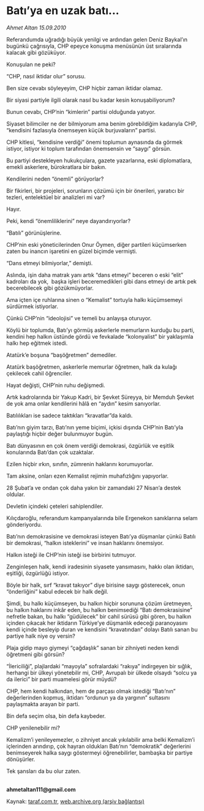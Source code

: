 # Batı’ya en uzak batı...

*Ahmet Altan 15.09.2010*

<div class="yazi"><p>Referandumda uğradığı büyük yenilgi ve ardından gelen Deniz Baykal’ın bugünkü çağrısıyla, CHP epeyce konuşma menüsünün üst sıralarında kalacak gibi gözüküyor.</p>
<p>Konuşulan ne peki?</p>
<p>“CHP, nasıl iktidar olur” sorusu.</p>
<p>Ben size cevabı söyleyeyim, CHP hiçbir zaman iktidar olamaz.</p>
<p>Bir siyasi partiyle ilgili olarak nasıl bu kadar kesin konuşabiliyorum?</p>
<p>Bunun cevabı, CHP’nin “kimlerin” partisi olduğunda yatıyor.</p>
<p>Siyaset bilimciler ne der bilmiyorum ama benim görebildiğim kadarıyla CHP, “kendisini fazlasıyla önemseyen küçük burjuvaların” partisi.</p>
<p>CHP kitlesi, “kendisine verdiği” önemi toplumun aynasında da görmek istiyor, istiyor ki toplum tarafından önemsensin ve “saygı” görsün.</p>
<p>Bu partiyi destekleyen hukukçulara, gazete yazarlarına, eski diplomatlara, emekli askerlere, bürokratlara bir bakın.</p>
<p>Kendilerini neden “önemli” görüyorlar?</p>
<p>Bir fikirleri, bir projeleri, sorunların çözümü için bir önerileri, yaratıcı bir tezleri, entelektüel bir analizleri mi var?</p>
<p>Hayır.</p>
<p>Peki, kendi “önemliliklerini” neye dayandırıyorlar?</p>
<p>“Batılı” görünüşlerine.</p>
<p>CHP’nin eski yöneticilerinden Onur Öymen, diğer partileri küçümserken zaten bu inancın işaretini en güzel biçimde vermişti.</p>
<p>“Dans etmeyi bilmiyorlar,” demişti.</p>
<p>Aslında, işin daha matrak yanı artık “dans etmeyi” beceren o eski “elit” kadroları da yok,  başka işleri beceremedikleri gibi dans etmeyi de artık pek becerebilecek gibi gözükmüyorlar.</p>
<p>Ama içten içe ruhlarına sinen o “Kemalist” tortuyla halkı küçümsemeyi sürdürmek istiyorlar.</p>
<p>Çünkü CHP’nin “ideolojisi” ve temeli bu anlayışa oturuyor.</p>
<p>Köylü bir toplumda, Batı’yı görmüş askerlerle memurların kurduğu bu parti, kendini hep halkın üstünde gördü ve fevkalade “kolonyalist” bir yaklaşımla halkı hep eğitmek istedi.</p>
<p>Atatürk’e boşuna “başöğretmen” demediler.</p>
<p>Atatürk başöğretmen, askerlerle memurlar öğretmen, halk da kulağı çekilecek cahil öğrenciler.</p>
<p>Hayat değişti, CHP’nin ruhu değişmedi.</p>
<p>Artık kadrolarında bir Yakup Kadri, bir Şevket Süreyya, bir Memduh Şevket de yok ama onlar kendilerini hâlâ en “aydın” kesim sanıyorlar.</p>
<p>Batılılıkları ise sadece taktıkları “kravatlar”da kaldı.</p>
<p>Batı’nın giyim tarzı, Batı’nın yeme biçimi, içkisi dışında CHP’nin Batı’yla paylaştığı hiçbir değer bulunmuyor bugün.</p>
<p>Batı dünyasının en çok önem verdiği demokrasi, özgürlük ve eşitlik konularında Batı’dan çok uzaktalar.</p>
<p>Ezilen hiçbir ırkın, sınıfın, zümrenin haklarını korumuyorlar.</p>
<p>Tam aksine, onları ezen Kemalist rejimin muhafızlığını yapıyorlar.</p>
<p>28 Şubat’a ve ondan çok daha yakın bir zamandaki 27 Nisan’a destek oldular.</p>
<p>Devletin içindeki çeteleri sahiplendiler.</p>
<p>Kılıçdaroğlu, referandum kampanyalarında bile Ergenekon sanıklarına selam gönderiyordu.</p>
<p>Batı’nın demokrasisine ve demokrasi isteyen Batı’ya düşmanlar çünkü Batılı bir demokrasi, “halkın isteklerini” ve insan haklarını önemsiyor.</p>
<p>Halkın isteği ile CHP’nin isteği ise birbirini tutmuyor.</p>
<p>Zenginleşen halk, kendi iradesinin siyasete yansımasını, hakkı olan iktidarı, eşitliği, özgürlüğü istiyor.</p>
<p>Böyle bir halk, sırf “kravat takıyor” diye birisine saygı gösterecek, onun “önderliğini” kabul edecek bir halk değil.</p>
<p>Şimdi, bu halkı küçümseyen, bu halkın hiçbir sorununa çözüm üretmeyen, bu halkın haklarını inkâr eden, bu halkın benimsediği “Batı demokrasisine” nefretle bakan, bu halkı “güdülecek” bir cahil sürüsü gibi gören, bu halkın içinden çıkacak her iktidarın Türkiye’ye düşmanlık edeceği paranoyasını kendi içinde besleyip duran ve kendisini “kravatından” dolayı Batılı sanan bu partiye halk niye oy versin?</p>
<p>Plaja gidip mayo giymeyi “çağdaşlık” sanan bir zihniyeti neden kendi öğretmeni gibi görsün?</p>
<p>“İlericiliği”, plajlardaki “mayoyla” sofralardaki “rakıya” indirgeyen bir sığlık, herhangi bir ülkeyi yönetebilir mi, CHP, Avrupalı bir ülkede olsaydı “solcu ya da ilerici” bir parti muamelesi görür müydü?</p>
<p>CHP, hem kendi halkından, hem de parçası olmak istediği “Batı’nın” değerlerinden kopmuş, iktidarı “ordunun ya da yargının” sultasını paylaşmakta arayan bir parti.</p>
<p>Bin defa seçim olsa, bin defa kaybeder.</p>
<p>CHP yenilenebilir mi?</p>
<p>Kemalizm’i yenileyemezler, o zihniyet ancak yıkılabilir ama belki Kemalizm’i içlerinden arındırıp, çok hayran oldukları Batı’nın “demokratik” değerlerini benimseyerek halka saygı göstermeyi öğrenebilirler, bambaşka bir partiye dönüşürler.</p>
<p>Tek şansları da bu olur zaten.</p>
<p><b><br/>ahmetaltan111@gmail.com </b></p></div>

Kaynak: [taraf.com.tr](http://www.taraf.com.tr:80/ahmet-altan/makale-bati-ya-en-uzak-bati.htm), [web.archive.org (arşiv bağlantısı)](http://web.archive.org/web/20100917052509/http://www.taraf.com.tr:80/ahmet-altan/makale-bati-ya-en-uzak-bati.htm)
